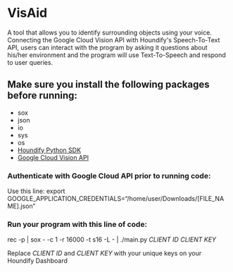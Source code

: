 # VisAid
A tool that allows you to identify surrounding objects using your voice. Connecting the Google Cloud Vision API with Houndify's Speech-To-Text API, users can interact with the program by asking it questions about his/her environment and the program will use Text-To-Speech and respond to user queries.

## Make sure you install the following packages before running: 
- sox 
- json
- io
- sys
- os
- [Houndify Python SDK](https://docs.houndify.com/sdks/docs/python#python-houndify-sdk)
- [Google Cloud Vision API](https://cloud.google.com/vision/docs/reference/rest/)

### Authenticate with Google Cloud API prior to running code: 
Use this line: 
export GOOGLE_APPLICATION_CREDENTIALS=“/home/user/Downloads/[FILE_NAME].json”

### Run your program with this line of code: 
rec -p | sox - -c 1 -r 16000 -t s16 -L - | ./main.py *CLIENT ID* *CLIENT KEY*
 
Replace *CLIENT ID* and *CLIENT KEY* with your unique keys on your Houndify Dashboard
